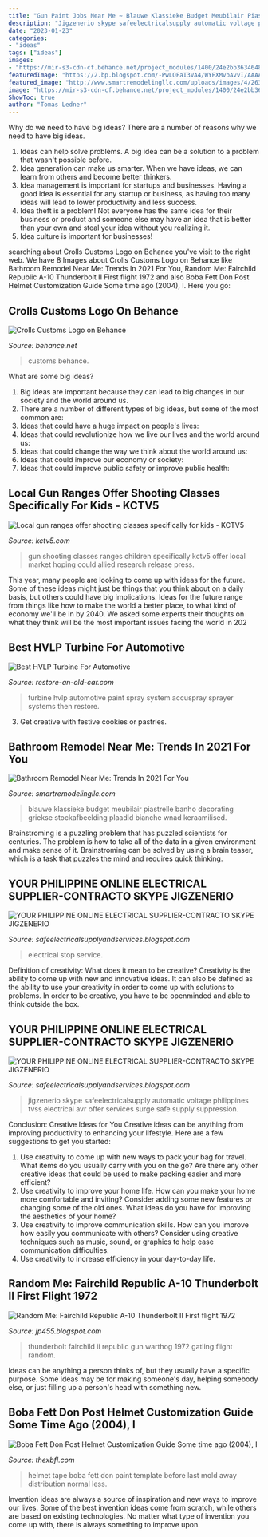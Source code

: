 ```yaml
---
title: "Gun Paint Jobs Near Me ~ Blauwe Klassieke Budget Meubilair Piastrelle Banho Decorating Griekse Stockafbeelding Plaadid Bianche Wnad Keraamilised"
description: "Jigzenerio skype safeelectricalsupply automatic voltage philippines tvss electrical avr offer services surge safe supply suppression"
date: "2023-01-23"
categories:
- "ideas"
tags: ["ideas"]
images:
- "https://mir-s3-cdn-cf.behance.net/project_modules/1400/24e2bb36346481.560640abe4d29.jpg"
featuredImage: "https://2.bp.blogspot.com/-PwLQFaI3VA4/WYFXMvbAvvI/AAAAAAAAMNI/plzV_C0PVFYNOXgs8WDCi7iaivBgHTYlQCLcBGAs/s1600/IMG_20170705_092928.jpg"
featured_image: "http://www.smartremodelingllc.com/uploads/images/4/263/1610203200-471007.jpg"
image: "https://mir-s3-cdn-cf.behance.net/project_modules/1400/24e2bb36346481.560640abe4d29.jpg"
ShowToc: true
author: "Tomas Ledner"
---
```



Why do we need to have big ideas?
There are a number of reasons why we need to have big ideas. 
1. Ideas can help solve problems. A big idea can be a solution to a problem that wasn't possible before. 
2. Idea generation can make us smarter. When we have ideas, we can learn from others and become better thinkers. 
3. Idea management is important for startups and businesses. Having a good idea is essential for any startup or business, as having too many ideas will lead to lower productivity and less success. 
4. Idea theft is a problem! Not everyone has the same idea for their business or product and someone else may have an idea that is better than your own and steal your idea without you realizing it. 
5. Idea culture is important for businesses!

	

		
searching about Crolls Customs Logo on Behance you've visit to the right web. We have 8 Images about Crolls Customs Logo on Behance like Bathroom Remodel Near Me: Trends In 2021 For You, Random Me: Fairchild Republic A-10 Thunderbolt II First flight 1972 and also Boba Fett Don Post Helmet Customization Guide Some time ago (2004), I. Here you go:
		
    
## Crolls Customs Logo On Behance

<img loading=lazy src="https://mir-s3-cdn-cf.behance.net/project_modules/1400/24e2bb36346481.560640abe4d29.jpg" onerror="this.onerror=null;this.src='https://tse4.mm.bing.net/th?id=OIP.7Ao9GLYq7yO1J48TyS1ufgHaEc&amp;pid=15.1';" alt="Crolls Customs Logo on Behance">

_Source: behance.net_

>customs behance. 

	

What are some big ideas?
1. Big ideas are important because they can lead to big changes in our society and the world around us.
2. There are a number of different types of big ideas, but some of the most common are: 
3. Ideas that could have a huge impact on people's lives: 
4. Ideas that could revolutionize how we live our lives and the world around us: 
5. Ideas that could change the way we think about the world around us: 
6. Ideas that could improve our economy or society: 
7. Ideas that could improve public safety or improve public health: 


    
## Local Gun Ranges Offer Shooting Classes Specifically For Kids - KCTV5

<img loading=lazy src="http://kctv.images.worldnow.com/images/9948528_G.jpg" onerror="this.onerror=null;this.src='https://tse1.mm.bing.net/th?id=OIP.yiFGk4Wo9EvbBYiOMTZH9gHaEI&amp;pid=15.1';" alt="Local gun ranges offer shooting classes specifically for kids - KCTV5">

_Source: kctv5.com_

>gun shooting classes ranges children specifically kctv5 offer local market hoping could allied research release press. 

	

This year, many people are looking to come up with ideas for the future. Some of these ideas might just be things that you think about on a daily basis, but others could have big implications. Ideas for the future range from things like how to make the world a better place, to what kind of economy we'll be in by 2040. We asked some experts their thoughts on what they think will be the most important issues facing the world in 202
    
## Best HVLP Turbine For Automotive

<img loading=lazy src="http://www.restore-an-old-car.com/image-files/accuspray-turbine-paint-sprayer.jpg" onerror="this.onerror=null;this.src='https://tse2.mm.bing.net/th?id=OIP.2dyKk1TRfTaWJNMm4ehJBwHaFj&amp;pid=15.1';" alt="Best HVLP Turbine For Automotive">

_Source: restore-an-old-car.com_

>turbine hvlp automotive paint spray system accuspray sprayer systems then restore. 

	

3. Get creative with festive cookies or pastries.

    
## Bathroom Remodel Near Me: Trends In 2021 For You

<img loading=lazy src="http://www.smartremodelingllc.com/uploads/images/4/263/1610203200-471007.jpg" onerror="this.onerror=null;this.src='https://tse4.mm.bing.net/th?id=OIP.ghTrVFzzbtKgitFchvb7DAHaFj&amp;pid=15.1';" alt="Bathroom Remodel Near Me: Trends In 2021 For You">

_Source: smartremodelingllc.com_

>blauwe klassieke budget meubilair piastrelle banho decorating griekse stockafbeelding plaadid bianche wnad keraamilised. 

	

Brainstroming is a puzzling problem that has puzzled scientists for centuries. The problem is how to take all of the data in a given environment and make sense of it. Brainstroming can be solved by using a brain teaser, which is a task that puzzles the mind and requires quick thinking.

    
## YOUR PHILIPPINE ONLINE ELECTRICAL SUPPLIER-CONTRACTO SKYPE JIGZENERIO

<img loading=lazy src="https://2.bp.blogspot.com/-PwLQFaI3VA4/WYFXMvbAvvI/AAAAAAAAMNI/plzV_C0PVFYNOXgs8WDCi7iaivBgHTYlQCLcBGAs/s1600/IMG_20170705_092928.jpg" onerror="this.onerror=null;this.src='https://tse4.mm.bing.net/th?id=OIP.v1-TEBv9J4w2ath7mbDHoAHaJ4&amp;pid=15.1';" alt="YOUR PHILIPPINE ONLINE ELECTRICAL SUPPLIER-CONTRACTO SKYPE JIGZENERIO">

_Source: safeelectricalsupplyandservices.blogspot.com_

>electrical stop service. 

	

Definition of creativity: What does it mean to be creative?
Creativity is the ability to come up with new and innovative ideas. It can also be defined as the ability to use your creativity in order to come up with solutions to problems. In order to be creative, you have to be openminded and able to think outside the box.

    
## YOUR PHILIPPINE ONLINE ELECTRICAL SUPPLIER-CONTRACTO SKYPE JIGZENERIO

<img loading=lazy src="http://1.bp.blogspot.com/-paQHx0l_k_4/Vd6bEabj8vI/AAAAAAAAHpA/kE_BdwkO0Ps/s1600/IMG_20150817_152214.jpg" onerror="this.onerror=null;this.src='https://tse4.mm.bing.net/th?id=OIP.8QjOwlgJI7Uap4FKJ7FQewHaJ4&amp;pid=15.1';" alt="YOUR PHILIPPINE ONLINE ELECTRICAL SUPPLIER-CONTRACTO SKYPE JIGZENERIO">

_Source: safeelectricalsupplyandservices.blogspot.com_

>jigzenerio skype safeelectricalsupply automatic voltage philippines tvss electrical avr offer services surge safe supply suppression. 

	

Conclusion: Creative Ideas for You
Creative ideas can be anything from improving productivity to enhancing your lifestyle. Here are a few suggestions to get you started: 
1. Use creativity to come up with new ways to pack your bag for travel. What items do you usually carry with you on the go? Are there any other creative ideas that could be used to make packing easier and more efficient?
2. Use creativity to improve your home life. How can you make your home more comfortable and inviting? Consider adding some new features or changing some of the old ones. What ideas do you have for improving the aesthetics of your home? 
3. Use creativity to improve communication skills. How can you improve how easily you communicate with others? Consider using creative techniques such as music, sound, or graphics to help ease communication difficulties.
4. Use creativity to increase efficiency in your day-to-day life.

    
## Random Me: Fairchild Republic A-10 Thunderbolt II First Flight 1972

<img loading=lazy src="http://2.bp.blogspot.com/-S2Evey9JEE8/TuczdOScVQI/AAAAAAAAAHw/Qt2kpnBLV6I/s1600/a10dfst8301422.jpg" onerror="this.onerror=null;this.src='https://tse1.mm.bing.net/th?id=OIP.LDsLONpStEOfTYz2weeoWwHaKx&amp;pid=15.1';" alt="Random Me: Fairchild Republic A-10 Thunderbolt II First flight 1972">

_Source: jp455.blogspot.com_

>thunderbolt fairchild ii republic gun warthog 1972 gatling flight random. 

	

Ideas can be anything a person thinks of, but they usually have a specific purpose. Some ideas may be for making someone's day, helping somebody else, or just filling up a person's head with something new.

    
## Boba Fett Don Post Helmet Customization Guide Some Time Ago (2004), I

<img loading=lazy src="http://www.thexbfl.com/The_Xbox_Football_League/Boba_Fett_Don_Post_Helmet_files/Img_9548RS.jpg" onerror="this.onerror=null;this.src='https://tse1.mm.bing.net/th?id=OIP.div3MTUVQvyosG4CyXAXcQAAAA&amp;pid=15.1';" alt="Boba Fett Don Post Helmet Customization Guide Some time ago (2004), I">

_Source: thexbfl.com_

>helmet tape boba fett don paint template before last mold away distribution normal less. 

	

Invention ideas are always a source of inspiration and new ways to improve our lives. Some of the best invention ideas come from scratch, while others are based on existing technologies. No matter what type of invention you come up with, there is always something to improve upon.

